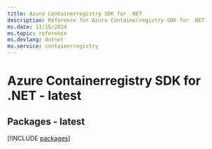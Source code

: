 ```yaml
---
title: Azure Containerregistry SDK for .NET
description: Reference for Azure Containerregistry SDK for .NET
ms.date: 11/15/2024
ms.topic: reference
ms.devlang: dotnet
ms.service: containerregistry
---
```

# Azure Containerregistry SDK for .NET - latest
## Packages - latest
[!INCLUDE [packages](containerregistry-index.md)]